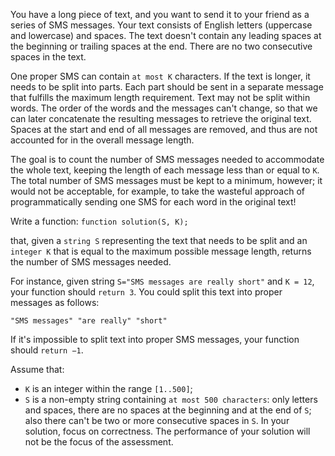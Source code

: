 You have a long piece of text, and you want to send it to your friend as a series of SMS messages.
Your text consists of English letters (uppercase and lowercase) and spaces. The text doesn't contain any leading spaces at the beginning or trailing spaces at the end. There are no two consecutive spaces in the text.

One proper SMS can contain `at most K` characters. If the text is longer, it needs to be split into parts. Each part should be sent in a separate message that fulfills the maximum length requirement. Text may not be split within words. The order of the words and the messages can't change, so that we can later concatenate the resulting messages to retrieve the original text. Spaces at the start and end of all messages are removed, and thus are not accounted for in the overall message length.

The goal is to count the number of SMS messages needed to accommodate the whole text, keeping the length of each message less than or equal to `K`. The total number of SMS messages must be kept to a minimum, however; it would not be acceptable, for example, to take the wasteful approach of programmatically sending one SMS for each word in the original text!

Write a function: 
`function solution(S, K);`

that, given a `string S` representing the text that needs to be split and an `integer K` that is equal to the maximum possible message length, returns the number of SMS messages needed.

For instance, given string `S="SMS messages are really short"` and `K = 12`, your function should `return 3`. You could split this text into proper messages as follows:

`"SMS messages" "are really" "short"`

If it's impossible to split text into proper SMS messages, your function should `return −1`.

Assume that:
* `K` is an integer within the range `[1..500]`;
* `S` is a non-empty string containing `at most 500 characters`: only letters and spaces, there are no spaces at the beginning and at the end of `S`; also there can't be two or more consecutive spaces in `S`.
In your solution, focus on correctness. The performance of your solution will not be the focus of the assessment.